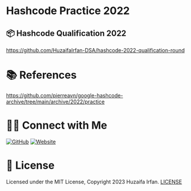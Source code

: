 # Hashcode Practice 2022

## 📦 Hashcode Qualification 2022
https://github.com/HuzaifaIrfan-DSA/hashcode-2022-qualification-round

# 📚 References
https://github.com/pierreavn/google-hashcode-archive/tree/main/archive/2022/practice

# 🤝🏻 Connect with Me

[![GitHub](https://img.shields.io/badge/Github-%23222.svg?style=for-the-badge&logo=github&logoColor=white)](https://github.com/HuzaifaIrfan/)
[![Website](https://img.shields.io/badge/Website-%23222.svg?style=for-the-badge&logo=google-chrome&logoColor==%234285F4)](https://www.huzaifairfan.com)

# 📜 License

Licensed under the MIT License, Copyright 2023 Huzaifa Irfan. [LICENSE](LICENSE)
